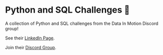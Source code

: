 # Python and SQL Challenges 🤔
A collection of Python and SQL challenges from the Data In Motion Discord group!

See their [LinkedIn Page](https://www.linkedin.com/company/data-in-motion-llc/).

Join their [Discord Group]( https://discord.com/invite/nBG7A4AecJ).

